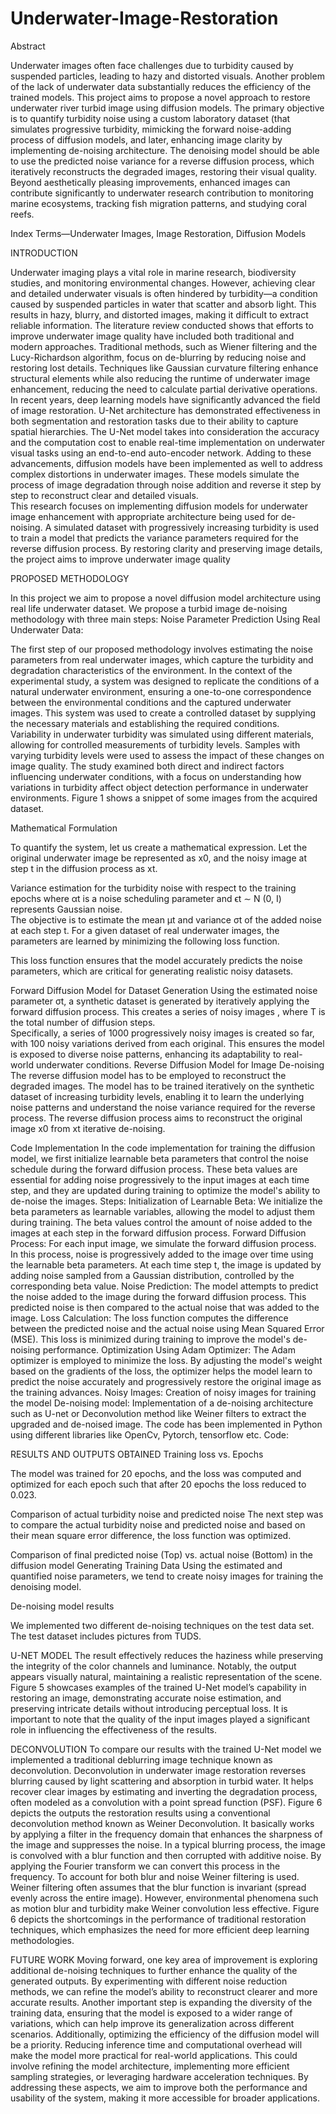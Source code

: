 # Underwater-Image-Restoration
Abstract

Underwater images often face challenges due to turbidity caused by suspended particles, leading to hazy and distorted visuals. Another problem of the lack of underwater data substantially reduces the efficiency of the trained models. This project aims to propose a novel approach to restore underwater river turbid image using diffusion models. The primary objective is to quantify turbidity noise using a custom laboratory dataset (that simulates progressive turbidity, mimicking the forward noise-adding process of diffusion models, and later, enhancing image clarity by implementing de-noising architecture. The denoising model should be able to use the predicted noise variance for a reverse diffusion process, which iteratively reconstructs the degraded images, restoring their visual quality. Beyond aesthetically pleasing improvements, enhanced images can contribute significantly to underwater research contribution to monitoring marine ecosystems, tracking fish migration patterns, and studying coral reefs. 

Index Terms—Underwater Images, Image Restoration, Diffusion Models 
 
INTRODUCTION 

Underwater imaging plays a vital role in marine research, biodiversity studies, and monitoring environmental changes. However, achieving clear and detailed underwater visuals is often hindered by turbidity—a condition caused by suspended particles in water that scatter and absorb light. This results in hazy, blurry, and distorted images, making it difficult to extract reliable information. The literature review conducted shows that efforts to improve underwater image quality have included both traditional and modern approaches. 
Traditional methods, such as Wiener filtering and the Lucy-Richardson algorithm, focus on de-blurring by reducing noise and restoring lost details. Techniques like Gaussian curvature filtering enhance structural elements while also reducing the runtime of underwater image enhancement, reducing the need to calculate partial derivative operations.  
In recent years, deep learning models have significantly advanced the field of image restoration. U-Net architecture has demonstrated effectiveness in both segmentation and restoration tasks due to their ability to capture spatial hierarchies. The U-Net model takes into consideration the accuracy and the computation cost to enable real-time implementation on underwater visual tasks using an end-to-end auto-encoder network. Adding to these advancements, diffusion models have been implemented as well to address complex distortions in underwater images. These models simulate the process of image degradation through noise addition and reverse it step by step to reconstruct clear and detailed visuals.  
This research focuses on implementing diffusion models for underwater image enhancement with appropriate architecture being used for de-noising. A simulated dataset with progressively increasing turbidity is used to train a model that predicts the variance parameters required for the reverse diffusion process. By restoring clarity and preserving image details, the project aims to improve underwater image quality 



PROPOSED METHODOLOGY  

In this project we aim to propose a novel diffusion model architecture using real life underwater dataset. We propose a turbid image de-noising methodology with three main steps: 
Noise Parameter Prediction Using Real Underwater Data:

The first step of our proposed methodology involves estimating the noise parameters from real underwater images, which capture the turbidity and degradation characteristics of the environment. In the context of the experimental study, a system was designed to replicate the conditions of a natural underwater environment, ensuring a one-to-one correspondence between the environmental conditions and the captured underwater images. This system was used to create a controlled dataset by supplying the necessary materials and establishing the required conditions.  
Variability in underwater turbidity was simulated using different materials, allowing for controlled measurements of turbidity levels. Samples with varying turbidity levels were used to assess the impact of these changes on image quality. The study examined both direct and indirect factors influencing underwater conditions, with a focus on understanding how variations in turbidity affect object detection performance in underwater environments. Figure 1 shows a snippet of some images from the acquired dataset. 
 
Mathematical Formulation 

To quantify the system, let us create a mathematical expression. Let the original underwater image be represented as x0, and the noisy image at step t in the diffusion process as xt. 

Variance estimation for the turbidity noise with respect to the training epochs where αt is a noise scheduling parameter and ϵt ∼ N (0, I) represents Gaussian noise.  
The objective is to estimate the mean µt and variance σt of the added noise at each step t. For a given dataset of real underwater images, the parameters are learned by minimizing the following loss function.

This loss function ensures that the model accurately predicts the noise parameters, which are critical for generating realistic noisy datasets.  

Forward Diffusion Model for Dataset Generation 
Using the estimated noise parameter σt, a synthetic dataset is generated by iteratively applying the forward diffusion process. This creates a series of noisy images  , where T is the total number of diffusion steps.  
Specifically, a series of 1000 progressively noisy images is created so far, with 100 noisy variations derived from each original. This ensures the model is exposed to diverse noise patterns, enhancing its adaptability to real-world underwater conditions. 
	Reverse Diffusion Model for Image De-noising  
The reverse diffusion model has to be employed to reconstruct the degraded images. The model has to be trained iteratively on the synthetic dataset of increasing turbidity levels, enabling it to learn the underlying noise patterns and understand the noise variance required for the reverse process. The reverse diffusion process aims to reconstruct the original image x0 from xt iterative de-noising.  

Code Implementation 
In the code implementation for training the diffusion model, we first initialize learnable beta parameters that control the noise schedule during the forward diffusion process. These beta values are essential for adding noise progressively to the input images at each time step, and they are updated during training to optimize the model's ability to de-noise the images. 
Steps: 
	Initialization of Learnable Beta: We initialize the beta parameters as learnable variables, allowing the model to adjust them during training. The beta values control the amount of noise added to the images at each step in the forward diffusion process. 
	Forward Diffusion Process: For each input image, we simulate the forward diffusion process. In this process, noise is progressively added to the image over time using the learnable beta parameters. At each time step t, the image is updated by adding noise sampled from a Gaussian distribution, controlled by the corresponding beta value. 
	Noise Prediction: The model attempts to predict the noise added to the image during the forward diffusion process. This predicted noise is then compared to the actual noise that was added to the image. 
	Loss Calculation: The loss function computes the difference between the predicted noise and the actual noise using Mean Squared Error (MSE). This loss is minimized during training to improve the model's de-noising performance. 
	Optimization Using Adam Optimizer: The Adam optimizer is employed to minimize the loss. By adjusting the model's weight based on the gradients of the loss, the optimizer helps the model learn to predict the noise accurately and progressively restore the original image as the training advances. 
	Noisy Images: Creation of noisy images for training the model 
	De-noising model: Implementation of a de-noising architecture such as U-net or Deconvolution method like Weiner filters to extract the upgraded and de-noised image. 
The code has been implemented in Python using different libraries like OpenCv, Pytorch, tensorflow etc. 
Code:

RESULTS AND OUTPUTS OBTAINED
Training loss vs. Epochs 

The model was trained for 20 epochs, and the loss was computed and optimized for each epoch such that after 20 epochs the loss reduced to 0.023.

Comparison of actual turbidity noise and predicted noise 
The next step was to compare the actual turbidity noise and predicted noise and based on their mean square error difference, the loss function was optimized.  
            
Comparison of final predicted noise (Top) vs. actual noise (Bottom) in the diffusion model
Generating Training Data 
Using the estimated and quantified noise parameters, we tend to create noisy images for training the denoising model. 
 
 
De-noising model results 

We implemented two different de-noising techniques on the test data set. The test dataset includes pictures from TUDS.

U-NET MODEL 
The result effectively reduces the haziness while preserving the integrity of the color channels and luminance. Notably, the output appears visually natural, maintaining a realistic representation of the scene. Figure 5 showcases examples of the trained U-Net model’s capability in restoring an image, demonstrating accurate noise estimation, and preserving intricate details without introducing perceptual loss. It is important to note that the quality of the input images played a significant role in influencing the effectiveness of the results. 

DECONVOLUTION 
To compare our results with the trained U-Net model we implemented a traditional deblurring image technique known as deconvolution.
Deconvolution in underwater image restoration reverses blurring caused by light scattering and absorption in turbid water. It helps recover clear images by estimating and inverting the degradation process, often modeled as a convolution with a point spread function (PSF).
Figure 6 depicts the outputs the restoration results using a conventional deconvolution method known as Weiner Deconvolution. It basically works by applying a filter in the frequency domain that enhances the sharpness of the image and suppresses the noise.
In a typical blurring process, the image is convolved with a blur function and then corrupted with additive noise. By applying the Fourier transform we can convert this process in the frequency. To account for both blur and noise Weiner filtering is used. Weiner filtering often assumes that the blur function is invariant (spread evenly across the entire image). However, environmental phenomena such as motion blur and turbidity make Weiner convolution less effective. Figure 6 depicts the shortcomings in the performance of traditional restoration techniques, which emphasizes the need for more efficient deep learning methodologies.

FUTURE WORK 
Moving forward, one key area of improvement is exploring additional de-noising techniques to further enhance the quality of the generated outputs. By experimenting with different noise reduction methods, we can refine the model’s ability to reconstruct clearer and more accurate results. Another important step is expanding the diversity of the training data, ensuring that the model is exposed to a wider range of variations, which can help improve its generalization across different scenarios.
Additionally, optimizing the efficiency of the diffusion model will be a priority. Reducing inference time and computational overhead will make the model more practical for real-world applications. This could involve refining the model architecture, implementing more efficient sampling strategies, or leveraging hardware acceleration techniques. By addressing these aspects, we aim to improve both the performance and usability of the system, making it more accessible for broader applications.
 
